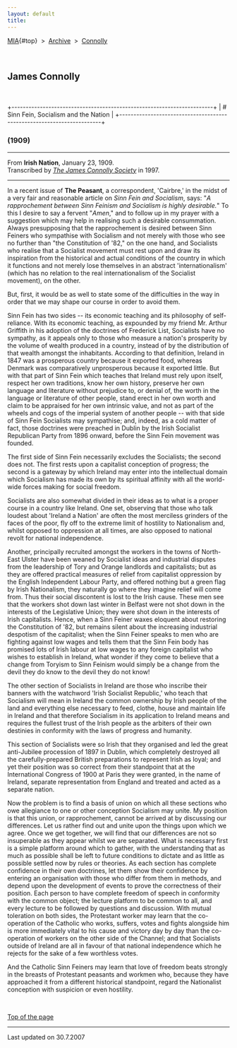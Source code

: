 ```yaml
---
layout: default
title: 
---
```

[MIA](../../../../index.htm){#top}  \> 
[Archive](../../../index.htm)  \>  [Connolly](../../index.htm)

 

## James Connolly

 

+-----------------------------------------------------------------------+
| # Sinn Fein, Socialism and the Nation                                 |
+-----------------------------------------------------------------------+

### (1909)

------------------------------------------------------------------------

From **Irish Nation**, January 23, 1909.\
Transcribed by [*The James Connolly
Society*](http://www.wageslave.org/jcs/) in 1997.

------------------------------------------------------------------------

In a recent issue of **The Peasant**, a correspondent, 'Cairbre,' in the
midst of a very fair and reasonable article on *Sinn Fein and
Socialism*, says: "*A rapprochement between Sinn Feinism and Socialism
is highly desirable.*" To this I desire to say a fervent "*Amen*," and
to follow up in my prayer with a suggestion which may help in realising
such a desirable consummation. Always presupposing that the
rapprochement is desired between Sinn Feiners who sympathise with
Socialism and not merely with those who see no further than "the
Constitution of '82," on the one hand, and Socialists who realise that a
Socialist movement must rest upon and draw its inspiration from the
historical and actual conditions of the country in which it functions
and not merely lose themselves in an abstract 'internationalism' (which
has no relation to the real internationalism of the Socialist movement),
on the other.

But, first, it would be as well to state some of the difficulties in the
way in order that we may shape our course in order to avoid them.

Sinn Fein has two sides -- its economic teaching and its philosophy of
self-reliance. With its economic teaching, as expounded by my friend Mr.
Arthur Griffith in his adoption of the doctrines of Frederick List,
Socialists have no sympathy, as it appeals only to those who measure a
nation's prosperity by the volume of wealth produced in a country,
instead of by the distribution of that wealth amongst the inhabitants.
According to that definition, Ireland in 1847 was a prosperous country
because it exported food, whereas Denmark was comparatively unprosperous
because it exported little. But with that part of Sinn Fein which
teaches that Ireland must rely upon itself, respect her own traditions,
know her own history, preserve her own language and literature without
prejudice to, or denial of, the worth in the language or literature of
other people, stand erect in her own worth and claim to be appraised for
her own intrinsic value, and not as part of the wheels and cogs of the
imperial system of another people -- with that side of Sinn Fein
Socialists may sympathise; and, indeed, as a cold matter of fact, those
doctrines were preached in Dublin by the Irish Socialist Republican
Party from 1896 onward, before the Sinn Fein movement was founded.

The first side of Sinn Fein necessarily excludes the Socialists; the
second does not. The first rests upon a capitalist conception of
progress; the second is a gateway by which Ireland may enter into the
intellectual domain which Socialism has made its own by its spiritual
affinity with all the world-wide forces making for social freedom.

Socialists are also somewhat divided in their ideas as to what is a
proper course in a country like Ireland. One set, observing that those
who talk loudest about 'Ireland a Nation' are often the most merciless
grinders of the faces of the poor, fly off to the extreme limit of
hostility to Nationalism and, whilst opposed to oppression at all times,
are also opposed to national revolt for national independence.

Another, principally recruited amongst the workers in the towns of
North-East Ulster have been weaned by Socialist ideas and industrial
disputes from the leadership of Tory and Orange landlords and
capitalists; but as they are offered practical measures of relief from
capitalist oppression by the English Independent Labour Party, and
offered nothing but a green flag by Irish Nationalism, they naturally go
where they imagine relief will come from. Thus their social discontent
is lost to the Irish cause. These men see that the workers shot down
last winter in Belfast were not shot down in the interests of the
Legislative Union; they were shot down in the interests of Irish
capitalists. Hence, when a Sinn Feiner waxes eloquent about restoring
the Constitution of '82, but remains silent about the increasing
industrial despotism of the capitalist; when the Sinn Feiner speaks to
men who are fighting against low wages and tells them that the Sinn Fein
body has promised lots of Irish labour at low wages to any foreign
capitalist who wishes to establish in Ireland, what wonder if they come
to believe that a change from Toryism to Sinn Feinism would simply be a
change from the devil they do know to the devil they do not know!

The other section of Socialists in Ireland are those who inscribe their
banners with the watchword 'Irish Socialist Republic,' who teach that
Socialism will mean in Ireland the common ownership by Irish people of
the land and everything else necessary to feed, clothe, house and
maintain life in Ireland and that therefore Socialism in its application
to Ireland means and requires the fullest trust of the Irish people as
the arbiters of their own destinies in conformity with the laws of
progress and humanity.

This section of Socialists were so Irish that they organised and led the
great anti-Jubilee procession of 1897 in Dublin, which completely
destroyed all the carefully-prepared British preparations to represent
Irish as loyal; and yet their position was so correct from their
standpoint that at the International Congress of 1900 at Paris they were
granted, in the name of Ireland, separate representation from England
and treated and acted as a separate nation.

Now the problem is to find a basis of union on which all these sections
who owe allegiance to one or other conception Socialism may unite. My
position is that this union, or rapprochement, cannot be arrived at by
discussing our differences. Let us rather find out and unite upon the
things upon which we agree. Once we get together, we will find that our
differences are not so insuperable as they appear whilst we are
separated. What is necessary first is a simple platform around which to
gather, with the understanding that as much as possible shall be left to
future conditions to dictate and as little as possible settled now by
rules or theories. As each section has complete confidence in their own
doctrines, let them show their confidence by entering an organisation
with those who differ from them in methods, and depend upon the
development of events to prove the correctness of their position. Each
person to have complete freedom of speech in conformity with the common
object; the lecture platform to be common to all, and every lecture to
be followed by questions and discussion. With mutual toleration on both
sides, the Protestant worker may learn that the co-operation of the
Catholic who works, suffers, votes and fights alongside him is more
immediately vital to his cause and victory day by day than the
co-operation of workers on the other side of the Channel; and that
Socialists outside of Ireland are all in favour of that national
independence which he rejects for the sake of a few worthless votes.

And the Catholic Sinn Feiners may learn that love of freedom beats
strongly in the breasts of Protestant peasants and workmen who, because
they have approached it from a different historical standpoint, regard
the Nationalist conception with suspicion or even hostility.

 

[Top of the page](#top)

------------------------------------------------------------------------

Last updated on 30.7.2007
